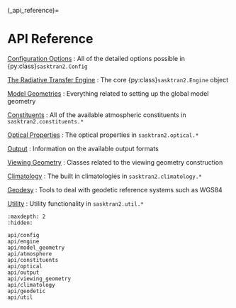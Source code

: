 (_api_reference)=
# API Reference

[Configuration Options](api/config)
: All of the detailed options possible in {py:class}`sasktran2.Config`

[The Radiative Transfer Engine](api/engine)
: The core {py:class}`sasktran2.Engine` object

[Model Geometries](api/model_geometry.rst)
: Everything related to setting up the global model geometry

[Constituents](api/constituents.rst)
: All of the available atmospheric constituents in `sasktran2.constituents.*`

[Optical Properties](api/optical.md)
: The optical properties in `sasktran2.optical.*`

[Output](api/output.rst)
: Information on the available output formats

[Viewing Geometry](api/viewing_geometry.rst)
: Classes related to the viewing geometry construction

[Climatology](api/climatology.rst)
: The built in climatologies in `sasktran2.climatology.*`

[Geodesy](api/geodetic.md)
: Tools to deal with geodetic reference systems such as WGS84

[Utility](api/util.rst)
: Utility functionality in `sasktran2.util.*`

```{toctree}
:maxdepth: 2
:hidden:

api/config
api/engine
api/model_geometry
api/atmosphere
api/constituents
api/optical
api/output
api/viewing_geometry
api/climatology
api/geodetic
api/util
```
